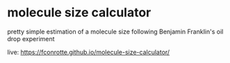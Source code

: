 # molecule size calculator

pretty simple estimation of a molecule size following Benjamin Franklin's oil drop experiment

live: https://fconrotte.github.io/molecule-size-calculator/
